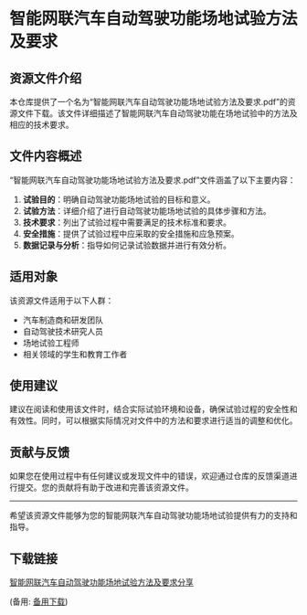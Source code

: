 # 智能网联汽车自动驾驶功能场地试验方法及要求

## 资源文件介绍

本仓库提供了一个名为“智能网联汽车自动驾驶功能场地试验方法及要求.pdf”的资源文件下载。该文件详细描述了智能网联汽车自动驾驶功能在场地试验中的方法及相应的技术要求。

## 文件内容概述

“智能网联汽车自动驾驶功能场地试验方法及要求.pdf”文件涵盖了以下主要内容：

1. **试验目的**：明确自动驾驶功能场地试验的目标和意义。
2. **试验方法**：详细介绍了进行自动驾驶功能场地试验的具体步骤和方法。
3. **技术要求**：列出了试验过程中需要满足的技术标准和要求。
4. **安全措施**：提供了试验过程中应采取的安全措施和应急预案。
5. **数据记录与分析**：指导如何记录试验数据并进行有效分析。

## 适用对象

该资源文件适用于以下人群：

- 汽车制造商和研发团队
- 自动驾驶技术研究人员
- 场地试验工程师
- 相关领域的学生和教育工作者

## 使用建议

建议在阅读和使用该文件时，结合实际试验环境和设备，确保试验过程的安全性和有效性。同时，可以根据实际情况对文件中的方法和要求进行适当的调整和优化。

## 贡献与反馈

如果您在使用过程中有任何建议或发现文件中的错误，欢迎通过仓库的反馈渠道进行提交。您的贡献将有助于改进和完善该资源文件。

---

希望该资源文件能够为您的智能网联汽车自动驾驶功能场地试验提供有力的支持和指导。

## 下载链接
[智能网联汽车自动驾驶功能场地试验方法及要求分享](https://pan.quark.cn/s/5e68467b4351) 

(备用: [备用下载](https://pan.baidu.com/s/1d_vjU2Bsvv2Yn6lwsj3M4w?pwd=1234))
